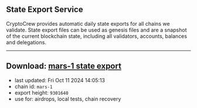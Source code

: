 ## State Export Service
CryptoCrew provides automatic daily state exports for all chains we validate. State export files can be used as genesis files and are a snapshot of the current blockchain state, including all validators, accounts, balances and delegations.

---
**Download: [mars-1 state export](https://dl-eu2.ccvalidators.com/SERVICE/mars/mars-1_export_9301640.json)**
---

- last updated: Fri Oct 11 2024 14:05:13
- chain id: `mars-1`
- export height: `9301640`
- use for: airdrops, local tests, chain recovery

